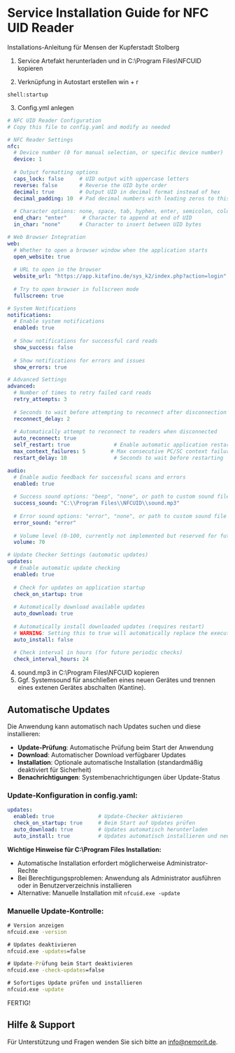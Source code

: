 # Service Installation Guide for NFC UID Reader
Installations-Anleitung für Mensen der Kupferstadt Stolberg

1. Service Artefakt herunterladen und in C:\\Program Files\\NFCUID kopieren

2. Verknüpfung in Autostart erstellen
win + r
```
shell:startup
```

3. Config.yml anlegen
```yaml
# NFC UID Reader Configuration
# Copy this file to config.yaml and modify as needed

# NFC Reader Settings
nfc:
  # Device number (0 for manual selection, or specific device number)
  device: 1
  
  # Output formatting options
  caps_lock: false     # UID output with uppercase letters
  reverse: false       # Reverse the UID byte order
  decimal: true        # Output UID in decimal format instead of hex
  decimal_padding: 10  # Pad decimal numbers with leading zeros to this length (0 = no padding)
  
  # Character options: none, space, tab, hyphen, enter, semicolon, colon, comma
  end_char: "enter"     # Character to append at end of UID
  in_char: "none"      # Character to insert between UID bytes

# Web Browser Integration
web:
  # Whether to open a browser window when the application starts
  open_website: true
  
  # URL to open in the browser
  website_url: "https://app.kitafino.de/sys_k2/index.php?action=login"
  
  # Try to open browser in fullscreen mode
  fullscreen: true

# System Notifications
notifications:
  # Enable system notifications
  enabled: true
  
  # Show notifications for successful card reads
  show_success: false
  
  # Show notifications for errors and issues
  show_errors: true

# Advanced Settings
advanced:
  # Number of times to retry failed card reads
  retry_attempts: 3
  
  # Seconds to wait before attempting to reconnect after disconnection
  reconnect_delay: 2
  
  # Automatically attempt to reconnect to readers when disconnected
  auto_reconnect: true
  self_restart: true              # Enable automatic application restart
  max_context_failures: 5        # Max consecutive PC/SC context failures before restart
  restart_delay: 10               # Seconds to wait before restarting

audio:
  # Enable audio feedback for successful scans and errors
  enabled: true
  
  # Success sound options: "beep", "none", or path to custom sound file
  success_sound: "C:\\Program Files\\NFCUID\\sound.mp3"
  
  # Error sound options: "error", "none", or path to custom sound file
  error_sound: "error"
  
  # Volume level (0-100, currently not implemented but reserved for future use)
  volume: 70

# Update Checker Settings (automatic updates)
updates:
  # Enable automatic update checking
  enabled: true
  
  # Check for updates on application startup
  check_on_startup: true
  
  # Automatically download available updates
  auto_download: true
  
  # Automatically install downloaded updates (requires restart)
  # WARNING: Setting this to true will automatically replace the executable
  auto_install: false
  
  # Check interval in hours (for future periodic checks)
  check_interval_hours: 24
```

4. sound.mp3 in C:\\Program Files\\NFCUID kopieren
5. Ggf. Systemsound für anschließen eines neuen Gerätes und trennen eines extenen Gerätes abschalten (Kantine).

## Automatische Updates

Die Anwendung kann automatisch nach Updates suchen und diese installieren:

- **Update-Prüfung**: Automatische Prüfung beim Start der Anwendung
- **Download**: Automatischer Download verfügbarer Updates
- **Installation**: Optionale automatische Installation (standardmäßig deaktiviert für Sicherheit)
- **Benachrichtigungen**: Systembenachrichtigungen über Update-Status

### Update-Konfiguration in config.yaml:
```yaml
updates:
  enabled: true              # Update-Checker aktivieren
  check_on_startup: true     # Beim Start auf Updates prüfen
  auto_download: true        # Updates automatisch herunterladen
  auto_install: true         # Updates automatisch installieren und neustarten
```

**Wichtige Hinweise für C:\\Program Files Installation:**
- Automatische Installation erfordert möglicherweise Administrator-Rechte
- Bei Berechtigungsproblemen: Anwendung als Administrator ausführen oder in Benutzerverzeichnis installieren
- Alternative: Manuelle Installation mit `nfcuid.exe -update`

### Manuelle Update-Kontrolle:
```cmd
# Version anzeigen
nfcuid.exe -version

# Updates deaktivieren
nfcuid.exe -updates=false

# Update-Prüfung beim Start deaktivieren
nfcuid.exe -check-updates=false

# Sofortiges Update prüfen und installieren
nfcuid.exe -update
```

FERTIG!

## Hilfe & Support
Für Unterstützung und Fragen wenden Sie sich bitte an [info@nemorit.de](mailto:info@nemorit.de).
